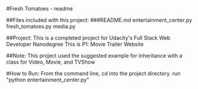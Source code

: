 #Fresh Tomatoes - readme

##Files included with this project:
###README.md
entertainment_center.py
fresh_tomatoes.py
media.py

##Project:
This is a completed project for Udacity's Full Stack Web Developer Nanodegree
This is P1: Movie Trailer Website

##Note:
This project used the suggested example for inheritance with a class for Video, Movie, and TVShow

#How to Run:
From the command line, cd into the project directory. 
run "python entertainment_center.py" 